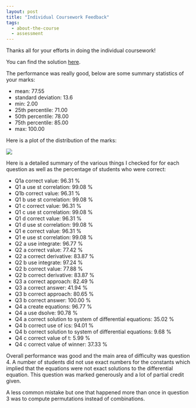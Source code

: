 ```yaml
---
layout: post
title: "Individual Coursework Feedback"
tags:
  - about-the-course
  - assessment
---
```


Thanks all for your efforts in doing the individual coursework!

You can find the solution [here]({{site.baseurl}}/assets/assessment/2024-2025/ind/solution.ipynb).

The performance was really good, below are some summary statistics of your
marks:

- mean: 77.55
- standard deviation: 13.6
- min: 2.00
- 25th percentile: 71.00
- 50th percentile: 78.00
- 75th percentile: 85.00
- max: 100.00

Here is a plot of the distribution of the marks:

![]({{site.baseurl}}/assets/assessment/2024-2025/mark_distribution.png)

Here is a detailed summary of the various things I checked for for each question
as well as the percentage of students who were correct:

- Q1a correct value: 96.31 %
- Q1 a use st correlation: 99.08 %
- Q1b correct value: 96.31 %
- Q1 b use st correlation: 99.08 %
- Q1 c correct value: 96.31 %
- Q1 c use st correlation: 99.08 %
- Q1 d correct value: 96.31 %
- Q1 d use st correlation: 99.08 %
- Q1 e correct value: 96.31 %
- Q1 e use st correlation: 99.08 %
- Q2 a use integrate: 96.77 %
- Q2 a correct value: 77.42 %
- Q2 a correct derivative: 83.87 %
- Q2 b use integrate: 97.24 %
- Q2 b correct value: 77.88 %
- Q2 b correct derivative: 83.87 %
- Q3 a correct approach: 82.49 %
- Q3 a correct answer: 41.94 %
- Q3 b correct approach: 80.65 %
- Q3 b correct answer: 100.00 %
- Q4 a create equations: 96.77 %
- Q4 a use dsolve: 90.78 %
- Q4 a correct solution to system of differential equations: 35.02 %
- Q4 b correct use of ics: 94.01 %
- Q4 b correct solution to system of differential equations: 9.68 %
- Q4 c correct value of t: 5.99 %
- Q4 c correct value of winner: 37.33 %

Overall performance was good and the main area of difficulty was question 4. A
number of students did not use exact numbers for the constants
which implied that the equations were not exact solutions to the differential
equation. This question was marked generously and a lot of partial credit
given.

A less common mistake but one that happened more than once in question 3 was to
compute permutations instead of combinations.
